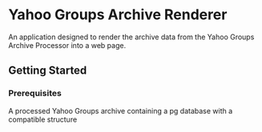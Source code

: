 # Yahoo Groups Archive Renderer
An application designed to render the archive data from the Yahoo Groups Archive Processor into a web page.

## Getting Started

### Prerequisites

A processed Yahoo Groups archive containing a pg database with a compatible structure